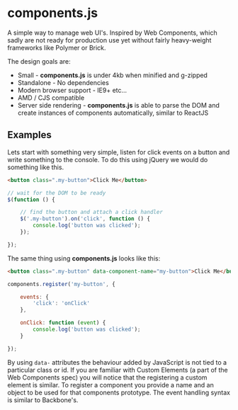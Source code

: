# components.js

A simple way to manage web UI's. Inspired by Web Components, which sadly are not ready for production use yet without fairly heavy-weight frameworks like Polymer or Brick.

The design goals are:

* Small - **components.js** is under 4kb when minified and g-zipped
* Standalone - No dependencies
* Modern browser support - IE9+ etc...
* AMD / CJS compatible
* Server side rendering - **components.js** is able to parse the DOM and create instances of components automatically, similar to ReactJS

## Examples

Lets start with something very simple, listen for click events on a button and write something to the console. To do this using jQuery we would do something like this.

```html
<button class=".my-button">Click Me</button>
```

```js
// wait for the DOM to be ready
$(function () {

    // find the button and attach a click handler
    $('.my-button').on('click', function () {
        console.log('button was clicked');
    });

});
```

The same thing using **components.js** looks like this:

```html
<button class=".my-button" data-component-name="my-button">Click Me</button>
```

```js
components.register('my-button', {

    events: {
        'click': 'onClick'
    },

    onClick: function (event) {
        console.log('button was clicked');
    }

});
```

By using `data-` attributes the behaviour added by JavaScript is not tied to a particular class or id. If you are familiar with Custom Elements (a part of the Web Components spec) you will notice that the registering a custom element is similar. To register a component you provide a name and an object to be used for that components prototype. The event handling syntax is similar to Backbone's.